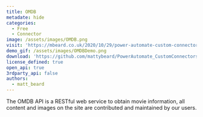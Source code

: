 ```yaml
---
title: OMDB
metadate: hide
categories:
  - Free
  - Connector
image: /assets/images/OMDB.png
visit: 'https://mbeard.co.uk/2020/10/29/power-automate-custom-connector-series-2-omdb-imdb/'
demo_gif: /assets/images/OMDBDemo.png
download: 'https://github.com/mattybeard/PowerAutomate_CustomConnectors/tree/master/OMDb'
license_defined: true
open_api: true
3rdparty_api: false
authors:
  - matt_beard
---
```

The OMDB API is a RESTful web service to obtain movie information, all content and images on the site are contributed and maintained by our users.

